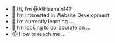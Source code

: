 - 👋 Hi, I’m @AliHasnain147
- 👀 I’m interested in Website Development
- 🌱 I’m currently learning ...
- 💞️ I’m looking to collaborate on ...
- 📫 How to reach me ...

<!---
AliHasnain147/AliHasnain147 is a ✨ special ✨ repository because its `README.md` (this file) appears on your GitHub profile.
You can click the Preview link to take a look at your changes.
--->
